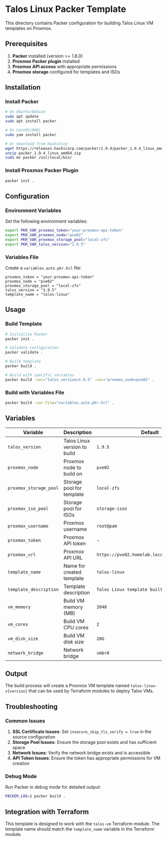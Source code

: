 # Talos Linux Packer Template

This directory contains Packer configuration for building Talos Linux VM templates on Proxmox.

## Prerequisites

1. **Packer** installed (version >= 1.8.0)
2. **Proxmox Packer plugin** installed
3. **Proxmox API access** with appropriate permissions
4. **Proxmox storage** configured for templates and ISOs

## Installation

### Install Packer

```bash
# On Ubuntu/Debian
sudo apt update
sudo apt install packer

# On CentOS/RHEL
sudo yum install packer

# Or download from HashiCorp
wget https://releases.hashicorp.com/packer/1.9.4/packer_1.9.4_linux_amd64.zip
unzip packer_1.9.4_linux_amd64.zip
sudo mv packer /usr/local/bin/
```

### Install Proxmox Packer Plugin

```bash
packer init .
```

## Configuration

### Environment Variables

Set the following environment variables:

```bash
export PKR_VAR_proxmox_token="your-proxmox-api-token"
export PKR_VAR_proxmox_node="pve02"
export PKR_VAR_proxmox_storage_pool="local-zfs"
export PKR_VAR_talos_version="1.9.5"
```

### Variables File

Create a `variables.auto.pkr.hcl` file:

```hcl
proxmox_token = "your-proxmox-api-token"
proxmox_node = "pve02"
proxmox_storage_pool = "local-zfs"
talos_version = "1.9.5"
template_name = "talos-linux"
```

## Usage

### Build Template

```bash
# Initialize Packer
packer init .

# Validate configuration
packer validate .

# Build template
packer build .

# Build with specific variables
packer build -var="talos_version=1.9.5" -var="proxmox_node=pve02" .
```

### Build with Variables File

```bash
packer build -var-file="variables.auto.pkr.hcl" .
```

## Variables

| Variable | Description | Default | Required |
|----------|-------------|---------|----------|
| `talos_version` | Talos Linux version to build | `1.9.5` | No |
| `proxmox_node` | Proxmox node to build on | `pve02` | No |
| `proxmox_storage_pool` | Storage pool for template | `local-zfs` | No |
| `proxmox_iso_pool` | Storage pool for ISOs | `storage-isos` | No |
| `proxmox_username` | Proxmox username | `root@pam` | No |
| `proxmox_token` | Proxmox API token | - | Yes |
| `proxmox_url` | Proxmox API URL | `https://pve02.homelab.local:8006/api2/json` | No |
| `template_name` | Name for created template | `talos-linux` | No |
| `template_description` | Template description | `Talos Linux template built with Packer` | No |
| `vm_memory` | Build VM memory (MB) | `2048` | No |
| `vm_cores` | Build VM CPU cores | `2` | No |
| `vm_disk_size` | Build VM disk size | `20G` | No |
| `network_bridge` | Network bridge | `vmbr0` | No |

## Output

The build process will create a Proxmox VM template named `talos-linux-v{version}` that can be used by Terraform modules to deploy Talos VMs.

## Troubleshooting

### Common Issues

1. **SSL Certificate Issues**: Set `insecure_skip_tls_verify = true` in the source configuration
2. **Storage Pool Issues**: Ensure the storage pool exists and has sufficient space
3. **Network Issues**: Verify the network bridge exists and is accessible
4. **API Token Issues**: Ensure the token has appropriate permissions for VM creation

### Debug Mode

Run Packer in debug mode for detailed output:

```bash
PACKER_LOG=1 packer build .
```

## Integration with Terraform

This template is designed to work with the `talos-vm` Terraform module. The template name should match the `template_name` variable in the Terraform module.


